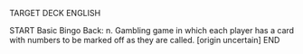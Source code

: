 TARGET DECK
ENGLISH

START
Basic
Bingo
Back: n. Gambling game in which each player has a card with numbers to be marked off as they are called. [origin uncertain]
END

